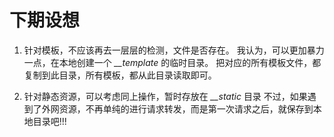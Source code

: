 # 下期设想

1. 针对模板，不应该再去一层层的检测，文件是否存在。
  我认为，可以更加暴力一点，在本地创建一个 *__template* 的临时目录。
  把对应的所有模板文件，都复制到此目录，所有模板，都从此目录读取即可。

2. 针对静态资源，可以考虑同上操作，暂时存放在 *__static* 目录
  不过，如果遇到了外网资源，不再单纯的进行请求转发，而是第一次请求之后，就保存到本地目录吧!!!
